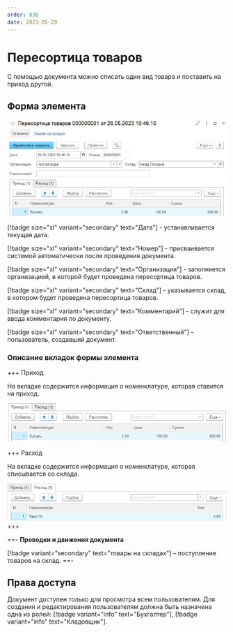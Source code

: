 ```yaml
---
order: 836
date: 2023-05-29
---
```

# Пересортица товаров

С помощью документа можно списать один вид товара и поставить на приход другой.

## Форма элемента

![](/images/Пересортица_товаров.jpg)

[!badge size="xl" variant="secondary" text="Дата"] - устанавливается текущая дата.

[!badge size="xl" variant="secondary" text="Номер"] - присваивается системой автоматически после проведения документа.

[!badge size="xl" variant="secondary" text="Организация"] - заполняется организацией, в которой будет проведена пересортица товаров.

[!badge size="xl" variant="secondary" text="Склад"] - указывается склад, в котором будет проведена пересортица товаров.

[!badge size="xl" variant="secondary" text="Комментарий"] - служит для ввода комментария по документу.

[!badge size="xl" variant="secondary" text="Ответственный"] – пользователь, создавший документ.

### Описание вкладок формы элемента

+++ Приход

На вкладке содержится информация о номенклатуре, которая ставится на приход. 

![](/images/Приход.jpg)

+++ Расход

На вкладке содержится информация о номенклатуре, которая списывается со склада. 

![](/images/Расход.jpg)
+++

==- **Проводки и движения документа**

[!badge variant="secondary" text="товары на складах"] – поступление товаров на склад.
==-

## Права доступа

Документ доступен только для просмотра всем пользователям. Для создания и редактирования пользователям должна быть назначена одна из ролей: [!badge variant="info" text="Бухгалтер"], [!badge variant="info" text="Кладовщик"].
